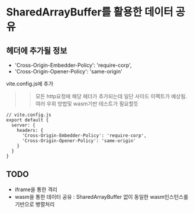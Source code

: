 # SharedArrayBuffer를 활용한 데이터 공유


## 헤더에 추가될 정보
- 'Cross-Origin-Embedder-Policy': 'require-corp',
- 'Cross-Origin-Opener-Policy': 'same-origin'

vite.config.js에 추가
>> 모든 http요청에 해당 헤더가 추가되는데 일단 사이드 이펙트가 예상됨. 여러 우회 방법및 wasm기반 테스트가 필요할듯

```
// vite.config.js
export default {
  server: {
    headers: {
      'Cross-Origin-Embedder-Policy': 'require-corp',
      'Cross-Origin-Opener-Policy': 'same-origin'
    }
  }
}
```

## TODO
- iframe을 통한 격리
- wasm을 통한 데이터 공유 : SharedArrayBuffer 없이 동일한 wasm인스턴스를 기반으로 병렬처리

